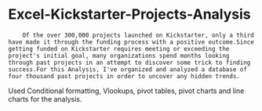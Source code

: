 # Excel-Kickstarter-Projects-Analysis
        Of the over 300,000 projects launched on Kickstarter, only a third have made it through the funding process with a positive outcome.Since getting funded on Kickstarter requires meeting or exceeding the project's initial goal, many organizations spend months looking through past projects in an attempt to discover some trick to finding success.For this Analysis, I've organized and analyzed a database of four thousand past projects in order to uncover any hidden trends.
Used Conditional formatting, Vlookups, pivot tables, pivot charts and line charts for the analysis.
